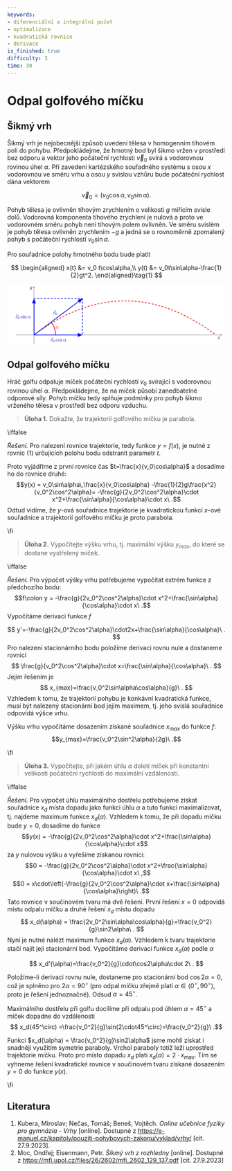 ```yaml
---
keywords:
- diferenciální a integrální počet
- optimalizace
- kvadratická rovnice
- derivace
is_finished: true
difficulty: 3
time: 30
---
```


# Odpal golfového míčku

## Šikmý vrh

Šikmý vrh je nejobecnější způsob uvedení tělesa v homogenním tíhovém
poli do pohybu.  Předpokládejme, že hmotný bod byl šikmo vržen v
prostředí bez odporu a vektor jeho počáteční rychlosti $\vec {v}_0$ svírá s
vodorovnou rovinou úhel $\alpha$. Při zavedení kartézského souřadného
systému s osou $x$ vodorovnou ve směru vrhu a osou $y$ svislou vzhůru
bude počáteční rychlost dána vektorem

$$\vec{v}_0=(v_0\cos\alpha,v_0\sin\alpha).$$

Pohyb tělesa je ovlivněn tíhovým zrychlením o velikosti $g$ mířícím
svisle dolů. Vodorovná komponenta tíhového zrychlení je nulová a
proto ve vodorovném směru pohyb není tíhovým polem ovlivněn. Ve směru
svislém je pohyb tělesa ovlivněn zrychlením $-g$ a jedná se o
rovnoměrně zpomalený pohyb s počáteční rychlostí $v_0\sin\alpha$.

Pro souřadnice polohy hmotného bodu bude platit

$$
\begin{aligned}
        x(t) &= v_0 t\cos\alpha,\\
        y(t) &= v_0t\sin\alpha-\frac{1}{2}gt^2.
\end{aligned}\tag{1}
$$

![Šikmý vrh](math4you_00013.jpg)

## Odpal golfového míčku

Hráč golfu odpaluje míček počáteční rychlostí $v_0$ svírající s
vodorovnou rovinou úhel $\alpha$. Předpokládejme, že na míček působí
zanedbatelné odporové síly. Pohyb míčku tedy splňuje podmínky pro
pohyb šikmo vrženého tělesa v prostředí bez odporu vzduchu.

>**Úloha 1.**  Dokažte, že trajektorií golfového míčku je parabola.

\iffalse

*Řešení.* Pro nalezení rovnice trajektorie, tedy funkce $y=f(x)$, je
nutné z rovnic (1) určujících polohu bodu odstranit parametr $t$.

Proto vyjádříme z první rovnice čas $t=\frac{x}{v_0\cos\alpha}$ a
dosadíme ho do rovnice druhé:
$$y(x) = v_0\sin\alpha\,\frac{x}{v_0\cos\alpha} -\frac{1}{2}g\frac{x^2}{v_0^2\cos^2\alpha}= -\frac{g}{2v_0^2\cos^2\alpha}\cdot x^2+\frac{\sin\alpha}{\cos\alpha}\cdot x\ .$$
Odtud vidíme, že $y$-ová souřadnice trajektorie je kvadratickou funkcí
$x$-ové souřadnice a trajektorií golfového míčku je proto parabola.

\fi

>**Úloha 2.** Vypočítejte výšku vrhu, tj. maximální výšku $y_{max}$, do které se dostane vystřelený míček.

\iffalse

*Řešení.* Pro výpočet výšky vrhu potřebujeme vypočítat extrém funkce z
předchozího bodu:
$$f\colon y = -\frac{g}{2v_0^2\cos^2\alpha}\cdot x^2+\frac{\sin\alpha}{\cos\alpha}\cdot x\ .$$
Vypočítáme derivaci funkce $f$

$$
y'=-\frac{g}{2v_0^2\cos^2\alpha}\cdot2x+\frac{\sin\alpha}{\cos\alpha}\ .
$$
Pro nalezení stacionárního bodu položíme derivaci rovnu nule a
dostaneme rovnici
$$
\frac{g}{v_0^2\cos^2\alpha}\cdot x=\frac{\sin\alpha}{\cos\alpha}\ .
$$
Jejím řešením je
$$
x_{max}=\frac{v_0^2\sin\alpha\cos\alpha}{g}\ .
$$
Vzhledem k tomu, že trajektorií pohybu je konkávní kvadratická funkce,
musí být nalezený stacionární bod jejím maximem, tj. jeho svislá
souřadnice odpovídá výšce vrhu.
 
Výšku vrhu vypočítáme dosazením získané souřadnice $x_{max}$ do funkce $f$:
$$y_{max}=\frac{v_0^2\sin^2\alpha}{2g}\ .$$

\fi

> **Úloha 3.** Vypočítejte, při jakém úhlu $\alpha$ doletí 
> míček při konstantní velikosti počáteční rychlosti do 
> maximální vzdálenosti.

\iffalse

*Řešení.* Pro výpočet úhlu maximálního dostřelu potřebujeme získat
souřadnice $x_d$ místa dopadu jako funkci úhlu $\alpha$ a tuto funkci
maximalizovat, tj. najdeme maximum funkce $x_d(\alpha).$ Vzhledem k
tomu, že při dopadu míčku bude $y=0$, dosadíme do funkce
$$y(x) = -\frac{g}{2v_0^2\cos^2\alpha}\cdot x^2+\frac{\sin\alpha}{\cos\alpha}\cdot x$$
za $y$ nulovou výšku a vyřešíme získanou rovnici: 
$$0 = -\frac{g}{2v_0^2\cos^2\alpha}\cdot x^2+\frac{\sin\alpha}{\cos\alpha}\cdot x\ ,$$
$$0 = x\cdot\left(-\frac{g}{2v_0^2\cos^2\alpha}\cdot x+\frac{\sin\alpha}{\cos\alpha}\right)\ .$$
Tato rovnice v součinovém tvaru má dvě řešení. První 
řešení $x=0$ odpovídá místu odpalu míčku a druhé řešení $x_d$ místu dopadu
$$
x_d(\alpha) = \frac{2v_0^2\sin\alpha\cos\alpha}{g}=\frac{v_0^2}{g}\sin2\alpha\ .
$$ 
Nyní je nutné nalézt maximum funkce $x_d(\alpha)$. Vzhledem k tvaru trajektorie stačí najít
její stacionární bod. Vypočítáme derivaci funkce $x_d(\alpha)$ podle
$\alpha$

$$
x_d'(\alpha)=\frac{v_0^2}{g}\cdot\cos2\alpha\cdot 2\ .
$$ 

Položíme-li derivaci rovnu nule, dostaneme pro 
stacionární bod $\cos2\alpha=0$, což je splněno pro 
$2\alpha=90^\circ$ (pro odpal míčku zřejmě platí 
$\alpha\in\langle0^\circ,90^\circ\rangle$, proto je řešení jednoznačné). Odsud 
$\alpha=45^\circ$.

Maximálního dostřelu při golfu docílíme při odpalu pod úhlem
$\alpha=45^\circ$ a míček dopadne do vzdálenosti
$$
x_d(45^\circ) =\frac{v_0^2}{g}\sin(2\cdot45^\circ)=\frac{v_0^2}{g}\ .$$ 

Funkci $x_d(\alpha) = \frac{v_0^2}{g}\sin2\alpha$ jsme mohli získat i snadněji využitím 
symetrie paraboly. Vrchol paraboly totiž leží uprostřed trajektorie míčku. 
Proto pro místo dopadu $x_{d}$ platí $x_d(\alpha) = 2\cdot x_{max}$. 
Tím se vyhneme řešení kvadratické rovnice v součinovém tvaru získané dosazením $y=0$ do funkce $y(x)$.

\fi

## Literatura

1. Kubera, Miroslav; Nečas, Tomáš; Beneš, Vojtěch. *Online učebnice
   fyziky pro gymnázia - Vrhy* [online]. Dostupné z
   <https://e-manuel.cz/kapitoly/pouziti-pohybovych-zakonu/vyklad/vrhy/>
   [cit. 27.9.2023].
2. Moc, Ondřej; Eisenmann, Petr. *Šikmý vrh z rozhledny*
   [online]. Dostupné z
   <https://mfi.upol.cz/files/26/2602/mfi_2602_129_137.pdf>
   [cit. 27.9.2023]

